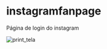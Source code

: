 # instagramfanpage
Página de login do instagram

![print_tela](https://user-images.githubusercontent.com/27660298/144546443-b891797c-c4f3-415e-a52b-67b81e18322c.png)
